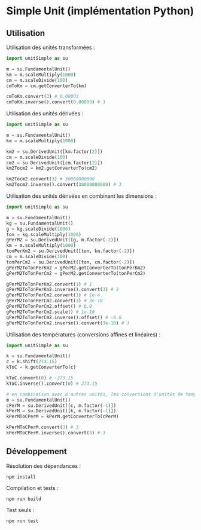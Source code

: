 # Simple Unit (implémentation Python)

## Utilisation

Utilisation des unités transformées :

```py
import unitSimple as su

m = su.FundamentalUnit()
km = m.scaleMultiply(1000)
cm = m.scaleDivide(100)
cmToKm = cm.getConverterTo(km)

cmToKm.convert(3) # 0.00003
cmToKm.inverse().convert(0.00003) # 3
```

Utilisation des unités dérivées :

```py
import unitSimple as su

m = su.FundamentalUnit()
km = m.scaleMultiply(1000)

km2 = su.DerivedUnit([km.factor(2)])
cm = m.scaleDivide(100)
cm2 = su.DerivedUnit([cm.factor(2)])
km2Tocm2 = km2.getConverterTo(cm2)

km2Tocm2.convert(3) # 30000000000
km2Tocm2.inverse().convert(30000000000) # 3
```

Utilisation des unités dérivées en combinant les dimensions :

```py
import unitSimple as su

m = su.FundamentalUnit()
kg = su.FundamentalUnit()
g = kg.scaleDivide(1000)
ton = kg.scaleMultiply(1000)
gPerM2 = su.DerivedUnit([g, m.factor(-2)])
km = m.scaleMultiply(1000)
tonPerKm2 = su.DerivedUnit([ton, km.factor(-2)])
cm = m.scaleDivide(100)
tonPerCm2 = su.DerivedUnit([ton, cm.factor(-2)])
gPerM2ToTonPerKm2 = gPerM2.getConverterTo(tonPerKm2)
gPerM2ToTonPerCm2 = gPerM2.getConverterTo(tonPerCm2)

gPerM2ToTonPerKm2.convert(1) # 1
gPerM2ToTonPerKm2.inverse().convert(3) # 3
gPerM2ToTonPerCm2.convert(1) # 1e-4
gPerM2ToTonPerCm2.convert(3) # 3e-10
gPerM2ToTonPerCm2.offset() # 0.0
gPerM2ToTonPerCm2.scale() # 1e-10
gPerM2ToTonPerCm2.inverse().offset() # -0.0
gPerM2ToTonPerCm2.inverse().convert(3e-10) # 3
```

Utilisation des températures (conversions affines et linéaires) :

```py
import unitSimple as su

k = su.FundamentalUnit()
c = k.shift(273.15)
kToC = k.getConverterTo(c)

kToC.convert(0) # -273.15
kToC.inverse().convert(0) # 273.15

# en combinaison avec d'autres unités, les conversions d'unités de températures doivent devenir linéaires
m = su.FundamentalUnit()
cPerM = su.DerivedUnit([c, m.factor(-1)])
kPerM = su.DerivedUnit([k, m.factor(-1)])
kPerMToCPerM = kPerM.getConverterTo(cPerM)

kPerMToCPerM.convert(3) # 3
kPerMToCPerM.inverse().convert(3) # 3
```

## Développement

Résolution des dépendances :

```shell
npm install
```

Compilation et tests :

```shell
npm run build
```

Test seuls :

```shell
npm run test
```
